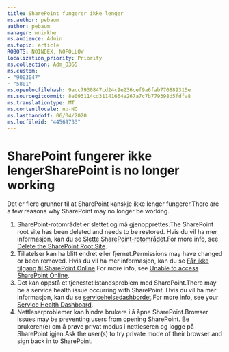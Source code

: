 ```yaml
---
title: SharePoint fungerer ikke lenger
ms.author: pebaum
author: pebaum
manager: mnirkhe
ms.audience: Admin
ms.topic: article
ROBOTS: NOINDEX, NOFOLLOW
localization_priority: Priority
ms.collection: Adm_O365
ms.custom:
- "9003047"
- "5801"
ms.openlocfilehash: 9acc7930847cd24c9e236cef9a6fab770889315e
ms.sourcegitcommit: 8e093114cd31141664e267a7c7b779398d5fdfa8
ms.translationtype: MT
ms.contentlocale: nb-NO
ms.lasthandoff: 06/04/2020
ms.locfileid: "44569733"
---
```

# <a name="sharepoint-is-no-longer-working"></a><span data-ttu-id="27704-102">SharePoint fungerer ikke lenger</span><span class="sxs-lookup"><span data-stu-id="27704-102">SharePoint is no longer working</span></span>

<span data-ttu-id="27704-103">Det er flere grunner til at SharePoint kanskje ikke lenger fungerer.</span><span class="sxs-lookup"><span data-stu-id="27704-103">There are a few reasons why SharePoint may no longer be working.</span></span>

1. <span data-ttu-id="27704-104">SharePoint-rotområdet er slettet og må gjenopprettes.</span><span class="sxs-lookup"><span data-stu-id="27704-104">The SharePoint root site has been deleted and needs to be restored.</span></span> <span data-ttu-id="27704-105">Hvis du vil ha mer informasjon, kan du se [Slette SharePoint-rotområdet](https://docs.microsoft.com/sharepoint/troubleshoot/sites/url-that-resides-under-root-site-collection-is-broken).</span><span class="sxs-lookup"><span data-stu-id="27704-105">For more info, see [Delete the SharePoint Root Site](https://docs.microsoft.com/sharepoint/troubleshoot/sites/url-that-resides-under-root-site-collection-is-broken).</span></span>
2. <span data-ttu-id="27704-106">Tillatelser kan ha blitt endret eller fjernet.</span><span class="sxs-lookup"><span data-stu-id="27704-106">Permissions may have changed or been removed.</span></span> <span data-ttu-id="27704-107">Hvis du vil ha mer informasjon, kan du se [Får ikke tilgang til SharePoint Online](https://docs.microsoft.com/sharepoint/troubleshoot/sharing-and-permissions/sharepoint-online-inaccessible).</span><span class="sxs-lookup"><span data-stu-id="27704-107">For more info, see [Unable to access SharePoint Online](https://docs.microsoft.com/sharepoint/troubleshoot/sharing-and-permissions/sharepoint-online-inaccessible).</span></span>
3. <span data-ttu-id="27704-108">Det kan oppstå et tjenestetilstandsproblem med SharePoint.</span><span class="sxs-lookup"><span data-stu-id="27704-108">There may be a service health issue occurring with SharePoint.</span></span> <span data-ttu-id="27704-109">Hvis du vil ha mer informasjon, kan du se [servicehelsedashbordet](https://admin.microsoft.com/AdminPortal/Home#/servicehealth).</span><span class="sxs-lookup"><span data-stu-id="27704-109">For more info, see your [Service Health Dashboard](https://admin.microsoft.com/AdminPortal/Home#/servicehealth).</span></span>
4. <span data-ttu-id="27704-110">Nettleserproblemer kan hindre brukere i å åpne SharePoint.</span><span class="sxs-lookup"><span data-stu-id="27704-110">Browser issues may be preventing users from opening SharePoint.</span></span> <span data-ttu-id="27704-111">Be brukeren(e) om å prøve privat modus i nettleseren og logge på SharePoint igjen.</span><span class="sxs-lookup"><span data-stu-id="27704-111">Ask the user(s) to try private mode of their browser and sign back in to SharePoint.</span></span>
